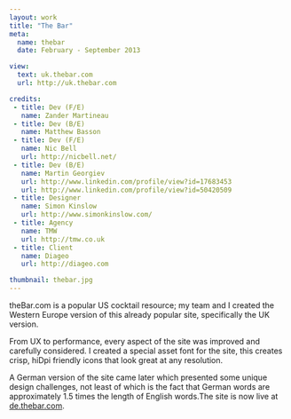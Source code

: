 ```yaml
---
layout: work
title: "The Bar"
meta:
  name: thebar
  date: February - September 2013

view:
  text: uk.thebar.com
  url: http://uk.thebar.com

credits:
 - title: Dev (F/E)
   name: Zander Martineau
 - title: Dev (B/E)
   name: Matthew Basson
 - title: Dev (F/E)
   name: Nic Bell
   url: http://nicbell.net/
 - title: Dev (B/E)
   name: Martin Georgiev
   url: http://www.linkedin.com/profile/view?id=17683453
   url: http://www.linkedin.com/profile/view?id=50420509
 - title: Designer
   name: Simon Kinslow
   url: http://www.simonkinslow.com/
 - title: Agency
   name: TMW
   url: http://tmw.co.uk
 - title: Client
   name: Diageo
   url: http://diageo.com

thumbnail: thebar.jpg
---
```

theBar.com is a popular US cocktail resource; my team and I created the Western Europe version of this already popular site, specifically the UK version. 

From UX to performance, every aspect of the site was improved and carefully considered. I created a special asset font for the site, this creates crisp, hiDpi friendly icons that look great at any resolution.

A German version of the site came later which presented some unique design challenges, not least of which is the fact that German words are approximately 1.5 times the length of English words.The site is now live at [de.thebar.com](http://de.thebar.com).
